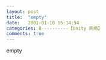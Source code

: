 ```yaml
---
layout: post
title:  "empty"
date:   2001-01-10 15:14:54
categories: 8----------【Unity 网络】
comments: true
---
```

empty
